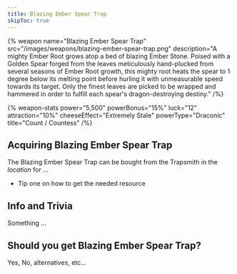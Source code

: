 ```yaml
---
title: Blazing Ember Spear Trap
skipToc: true
---
```


{% weapon
 name="Blazing Ember Spear Trap"
 src="/images/weapons/blazing-ember-spear-trap.png"
 description="A mighty Ember Root grows atop a bed of blazing Ember Stone. Poised with a Golden Spear forged from the leaves meticulously hand-plucked from several seasons of Ember Root growth, this mighty root heats the spear to 1 degree below its melting point before hurling it with unmeasurable speed towards its target. Only the finest leaves are picked to be wrapped and hammered in order to fulfill each spear's dragon-destroying destiny."
/%}

{% weapon-stats
 power="5,500"
 powerBonus="15%"
 luck="12"
 attraction="10%"
 cheeseEffect="Extremely Stale"
 powerType="Draconic"
 title="Count / Countess"
/%}

## Acquiring Blazing Ember Spear Trap

The Blazing Ember Spear Trap can be bought from the Trapsmith in the *location* for ...

- Tip one on how to get the needed resource

## Info and Trivia

Something ...

## Should you get Blazing Ember Spear Trap?

Yes, No, alternatives, etc...
